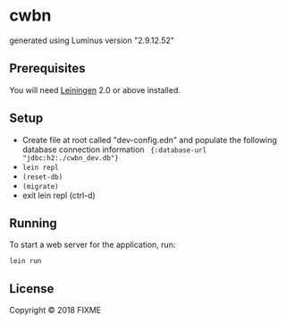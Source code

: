 # cwbn

generated using Luminus version "2.9.12.52"

## Prerequisites

You will need [Leiningen][1] 2.0 or above installed.

[1]: https://github.com/technomancy/leiningen

## Setup

- Create file at root called "dev-config.edn" and populate the following database connection information
` {:database-url "jdbc:h2:./cwbn_dev.db"}`
- `lein repl`
- `(reset-db)`
- `(migrate)`
- exit lein repl (ctrl-d)

## Running

To start a web server for the application, run:

    lein run 

## License

Copyright © 2018 FIXME
